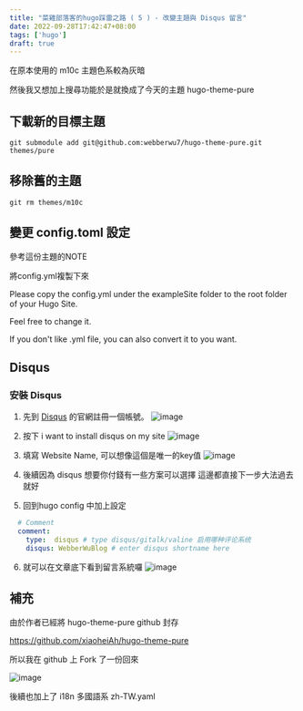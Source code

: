 ```yaml
---
title: "菜雞部落客的hugo踩雷之路 ( 5 ) - 改變主題與 Disqus 留言"
date: 2022-09-28T17:42:47+08:00
tags: ['hugo']
draft: true
---
```

在原本使用的 m10c 主題色系較為灰暗

然後我又想加上搜尋功能於是就換成了今天的主題 hugo-theme-pure

## 下載新的目標主題
`git submodule add git@github.com:webberwu7/hugo-theme-pure.git themes/pure`

## 移除舊的主題
`git rm themes/m10c`

## 變更 config.toml 設定

參考這份主題的NOTE 

將config.yml複製下來

Please copy the config.yml under the exampleSite folder to the root folder of your Hugo Site. 

Feel free to change it. 

If you don't like .yml file, you can also convert it to you want.


## Disqus
### 安裝 Disqus

1. 先到 [Disqus](https://disqus.com/) 的官網註冊一個帳號。
    ![image](https://imgur.com/yw7xEoj.jpg)

2. 按下 i want to install disqus on my site
    ![image](https://imgur.com/tV1qcgf.jpg)

3. 填寫 Website Name, 可以想像這個是唯一的key值
    ![image](https://imgur.com/QDA6YQ8.jpg)

4. 後續因為 disqus 想要你付錢有一些方案可以選擇 這邊都直接下一步大法過去就好

5. 回到hugo config 中加上設定
```yaml
  # Comment
  comment:
    type:  disqus # type disqus/gitalk/valine 启用哪种评论系统
    disqus: WebberWuBlog # enter disqus shortname here
```

6. 就可以在文章底下看到留言系統囉
    ![image](https://imgur.com/J1WNCR7.jpg)

## 補充
由於作者已經將 hugo-theme-pure github 封存

https://github.com/xiaoheiAh/hugo-theme-pure

所以我在 github 上 Fork 了一份回來

![image](https://imgur.com/MCDzTAl.jpg)

後續也加上了 i18n 多國語系 zh-TW.yaml